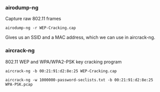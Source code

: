### airodump-ng
Capture raw 802.11 frames

```
airodump-ng -r WEP-Cracking.cap
```

Gives us an SSID and a MAC address, which we can use in aircrack-ng.

### aircrack-ng
802.11 WEP and WPA/WPA2-PSK key cracking program

```
aircrack-ng -b 00:21:91:d2:8e:25 WEP-Cracking.cap
```
```
aircrack-ng -w 1000000-password-seclists.txt -b 00:21:91:d2:8e:25  WPA-PSK.pcap
```
